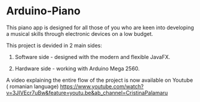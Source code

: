 # Arduino-Piano

This piano app is designed for all those of you who are keen into developing a musical skills through electronic devices on a low budget.

This project is devided in 2 main sides:
1. Software side - designed with the modern and flexible JavaFX.

2. Hardware side - working with Arduino Mega 2560.

A video explaining the entire flow of the project is now available on Youtube ( romanian language)
https://www.youtube.com/watch?v=3JIVEcr7uBw&feature=youtu.be&ab_channel=CristinaPalamaru
